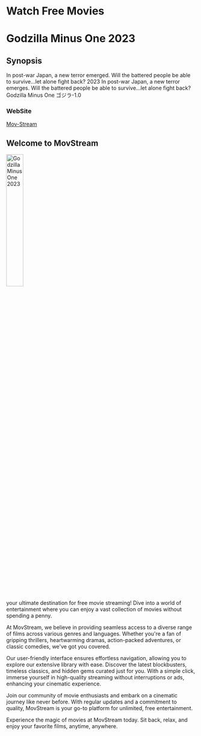# Watch Free Movies
# Godzilla Minus One 2023

## Synopsis
In post-war Japan, a new terror emerged. Will the battered people be able to survive…let alone fight back?
2023 In post-war Japan, a new terror emerges. Will the battered people be able to survive…let alone fight back? Godzilla Minus One ゴジラ-1.0
### WebSite
[Mov-Stream](https://mov-stream.site/movies/godzilla-minus-one-2023/)

<div>
    <h2>Welcome to MovStream</h2>
    <img src="https://mov-stream.site/wp-content/uploads/2023/12/hkxxMIGaiCTmrEArK7J56JTKUlB-152x228.jpg" alt="Godzilla Minus One 2023" style="width:30%">
   
  <p> your ultimate destination for free movie streaming! Dive into a world of entertainment where you can enjoy a vast collection of movies without spending a penny.</p>

<p>At MovStream, we believe in providing seamless access to a diverse range of films across various genres and languages. Whether you're a fan of gripping thrillers, heartwarming dramas, action-packed adventures, or classic comedies, we've got you covered.</p>

<p>Our user-friendly interface ensures effortless navigation, allowing you to explore our extensive library with ease. Discover the latest blockbusters, timeless classics, and hidden gems curated just for you. With a simple click, immerse yourself in high-quality streaming without interruptions or ads, enhancing your cinematic experience.</p>

<p>Join our community of movie enthusiasts and embark on a cinematic journey like never before. With regular updates and a commitment to quality, MovStream is your go-to platform for unlimited, free entertainment.</p>

<p>Experience the magic of movies at MovStream today. Sit back, relax, and enjoy your favorite films, anytime, anywhere.</p>

</div>
